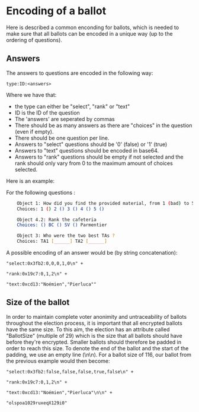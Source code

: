 # Encoding of a ballot


Here is described a common enconding for ballots, which is needed
to make sure that all ballots can be encoded in a unique way (up to the
ordering of questions).

## Answers
The answers to questions are encoded in the following way:

```
type:ID:<answers>
```
Where we have that:
* the type can either be "select", "rank" or "text"  
* ID is the ID of the question 
* The 'answers' are seperated by commas
* There should be as many answers as there are "choices" in the question (even if empty). 
* There should be one question per line. 
* Answers to "select" questions should be '0' (false) or '1' (true)
* Answers to "text" questions should be encoded in base64.
* Answers to "rank" questions should be empty if not selected and the rank should only vary from 
  0 to the maximum amount of choices selected.

Here is an example:

For the following questions :
```bash
    Object 1: How did you find the provided material, from 1 (bad) to 5 (excellent) ?
    Choices: 1 () 2 () 3 () 4 () 5 ()

	Object 4.2: Rank the cafeteria
	Choices: () BC () SV () Parmentier

	Object 3: Who were the two best TAs ?
	Choices: TA1 [______] TA2 [______]
```

A possible encoding of an answer would be (by string concatenation):

```
"select:0x3fb2:0,0,0,1,0\n" +

"rank:0x19c7:0,1,2\n" + 

"text:0xcd13:"Noémien","Pierluca""
```

## Size of the ballot

In order to maintain complete voter anonimity and untraceability of ballots throughout the 
election process, it is important that all encrypted ballots have the same size. To this aim, 
the election has an attribute called "BallotSize" (multiple of 29) which is the size 
that all ballots should have before they're encrypted. Smaller ballots should therefore be 
padded in order to reach this size. To denote the end of the ballot and the start of the padding,
we use an empty line (\n\n). For a ballot size of 116, our ballot from the previous example 
would then become:

```
"select:0x3fb2:false,false,false,true,false\n" +

"rank:0x19c7:0,1,2\n" + 

"text:0xcd13:"Noémien","Pierluca"\n\n" +

"olspoa1029ruxeqX129i0"
```